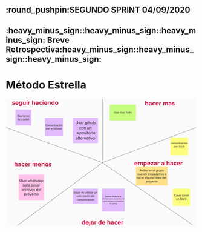 
<h2>:round_pushpin:SEGUNDO SPRINT 04/09/2020</h2>

<h2>:heavy_minus_sign::heavy_minus_sign::heavy_minus_sign: Breve Retrospectiva:heavy_minus_sign::heavy_minus_sign::heavy_minus_sign:</h2>

<h1>Método Estrella</h1>

![Método Estrella](Retro.png "Método Estrella")
